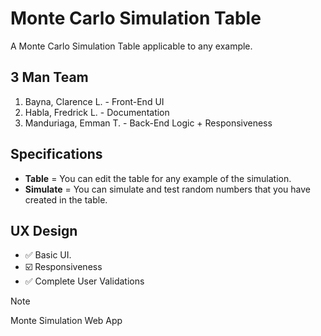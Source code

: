 # Monte Carlo Simulation Table
A Monte Carlo Simulation Table applicable to any example.

## 3 Man Team
1. Bayna, Clarence L. - Front-End UI
2. Habla, Fredrick L. - Documentation
3. Manduriaga, Emman T. - Back-End Logic + Responsiveness

## Specifications
- **Table** = You can edit the table for any example of the simulation.
- **Simulate** = You can simulate and test random numbers that you have created in the table.

## UX Design
- ✅ Basic UI.
- ☑️ Responsiveness
- ✅ Complete User Validations

> [!NOTE]
> Monte Simulation Web App
